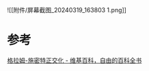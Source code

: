 
![[附件/屏幕截图_20240319_163803 1.png]]
# 参考
[格拉姆-施密特正交化 - 维基百科，自由的百科全书](https://zh.wikipedia.org/wiki/%E6%A0%BC%E6%8B%89%E5%A7%86-%E6%96%BD%E5%AF%86%E7%89%B9%E6%AD%A3%E4%BA%A4%E5%8C%96#)
